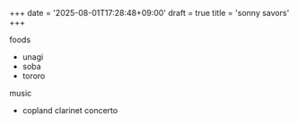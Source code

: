 +++
date = '2025-08-01T17:28:48+09:00'
draft = true
title = 'sonny savors'
+++

foods
- unagi
- soba
- tororo

music
- copland clarinet concerto



